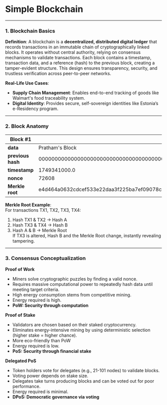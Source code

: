 <!-- Mini Task 1: Build &amp; Explain a Simple Blockchain-->
# Simple Blockchain

---

### 1. Blockchain Basics

<!-- Define blockchain in your own words (100–150 words) -->
**Definition**:
A blockchain is a **decentralized, distributed digital ledger** that records transactions in an immutable chain of cryptographically linked blocks. It operates without central authority, relying on consensus mechanisms to validate transactions. Each block contains a timestamp, transaction data, and a reference (hash) to the previous block, creating a tamper-evident structure. This design ensures transparency, security, and trustless verification across peer-to-peer networks.

<!-- List 2 real-life use cases (e.g., supply chain, digital identity) -->
**Real-Life Use Cases**:
- **Supply Chain Management**: Enables end-to-end tracking of goods like Walmart's food traceability system.
- **Digital Identity**: Provides secure, self-sovereign identities like Estonia’s e-Residency program.

---

### 2. Block Anatomy

<!-- Draw a block showing: data, previous hash, timestamp, nonce, and Merkle root -->
| Block #1            |                                                                     |
|---------------------|---------------------------------------------------------------------|
| **data**           | Pratham's Block
| **previous hash**  | 0000000000000000000000000000000000000000000000000000000000000000 |
| **timestamp**      | 1749341000.0 |
| **nonce**          | 72608 |
| **Merkle root**    | e4d464a0632cdcef533e22daa3f225ba7ef09078c01828b2b25bf73f519c236c |

<!-- Briefly explain with an example how the Merkle root helps verify data integrity -->
**Merkle Root Example**:  
For transactions TX1, TX2, TX3, TX4:
1. Hash TX1 & TX2 → Hash A
2. Hash TX3 & TX4 → Hash B
3. Hash A & B → Merkle Root  
If TX3 is altered, Hash B and the Merkle Root change, instantly revealing tampering.

---

### 3. Consensus Conceptualization

<!-- Explain in brief (4–5 sentences each): -->
<!-- What is Proof of Work and why does it require energy? -->
**Proof of Work**
- Miners solve cryptographic puzzles by finding a valid nonce.
- Requires massive computational power to repeatedly hash data until meeting target criteria.
- High energy consumption stems from competitive mining.
- Energy required is high.
- **PoW: Security through computation**

<!-- What is Proof of Stake and how does it differ? -->
**Proof of Stake**
- Validators are chosen based on their staked cryptocurrency.
- Eliminates energy-intensive mining by using deterministic selection (higher stake = higher chance).
- More eco-friendly than PoW
- Energy required is low.
- **PoS: Security through financial stake**

<!-- What is Delegated Proof of Stake and how are validators selected? -->
**Delegated PoS**
- Token holders vote for delegates (e.g., 21-101 nodes) to validate blocks.
- Voting power depends on stake size.
- Delegates take turns producing blocks and can be voted out for poor performance.
- Energy required is minimal.
- **DPoS: Democratic governance via voting**
